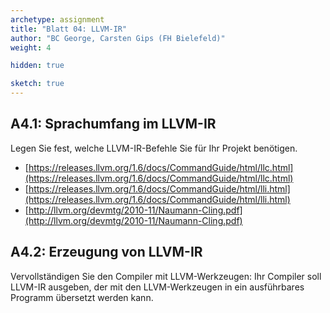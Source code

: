 ```yaml
---
archetype: assignment
title: "Blatt 04: LLVM-IR"
author: "BC George, Carsten Gips (FH Bielefeld)"
weight: 4

hidden: true

sketch: true
---
```



## A4.1: Sprachumfang im LLVM-IR

Legen Sie fest, welche LLVM-IR-Befehle Sie für Ihr Projekt benötigen.

*   [https://releases.llvm.org/1.6/docs/CommandGuide/html/llc.html](https://releases.llvm.org/1.6/docs/CommandGuide/html/llc.html)
*   [https://releases.llvm.org/1.6/docs/CommandGuide/html/lli.html](https://releases.llvm.org/1.6/docs/CommandGuide/html/lli.html)
*   [http://llvm.org/devmtg/2010-11/Naumann-Cling.pdf](http://llvm.org/devmtg/2010-11/Naumann-Cling.pdf)


## A4.2: Erzeugung von LLVM-IR

Vervollständigen Sie den Compiler mit LLVM-Werkzeugen: Ihr Compiler soll LLVM-IR ausgeben,
der mit den LLVM-Werkzeugen in ein ausführbares Programm übersetzt werden kann.
